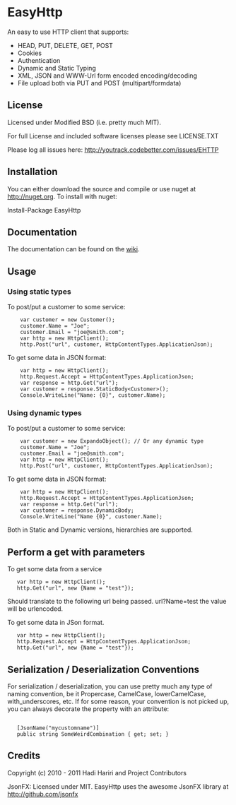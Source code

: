# EasyHttp



An easy to use HTTP client that supports:

* HEAD, PUT, DELETE, GET, POST
* Cookies
* Authentication
* Dynamic and Static Typing
* XML, JSON and WWW-Url form encoded encoding/decoding
* File upload both via PUT and POST (multipart/formdata)


## License

Licensed under Modified BSD (i.e. pretty much MIT). 

For full License and included software licenses please see LICENSE.TXT


Please log all issues here: http://youtrack.codebetter.com/issues/EHTTP

## Installation

You can either download the source and compile or use nuget at http://nuget.org. To install with nuget:

  Install-Package EasyHttp

## Documentation

The documentation can be found on the [wiki](https://github.com/hhariri/EasyHttp/wiki). 

## Usage

### Using static types 

To post/put a customer to  some service: 

  
```
	var customer = new Customer(); 
	customer.Name = "Joe"; 
	customer.Email = "joe@smith.com";
	var http = new HttpClient();
	http.Post("url", customer, HttpContentTypes.ApplicationJson);
```
 
To get some data in JSON format:

```
	var http = new HttpClient();
	http.Request.Accept = HttpContentTypes.ApplicationJson;
	var response = http.Get("url");
	var customer = response.StaticBody<Customer>();
	Console.WriteLine("Name: {0}", customer.Name);
```

### Using dynamic  types

To post/put a customer to  some service: 

```
	var customer = new ExpandoObject(); // Or any dynamic type
	customer.Name = "Joe";
	customer.Email = "joe@smith.com";
	var http = new HttpClient();
	http.Post("url", customer, HttpContentTypes.ApplicationJson);
```
 
To get some data in JSON format:


```
	var http = new HttpClient();
	http.Request.Accept = HttpContentTypes.ApplicationJson;
	var response = http.Get("url");
	var customer = response.DynamicBody;
	Console.WriteLine("Name {0}", customer.Name);
```

Both in Static and Dynamic versions, hierarchies are supported.

## Perform a get with parameters

To get some data from a service

 ```
	var http = new HttpClient();
	http.Get("url", new {Name = "test"});
```

Should translate to the following url being passed. url?Name=test the value will be urlencoded.

To get some data in JSon format.

 ```
	var http = new HttpClient();
	http.Request.Accept = HttpContentTypes.ApplicationJson;
	http.Get("url", new {Name = "test"});
```


## Serialization / Deserialization Conventions

For serialization / deserialization, you can use pretty much any type of naming convention, be it Propercase, CamelCase, lowerCamelCase, with_underscores, etc. If for some reason, your convention is not picked up, you can always decorate the property with an attribute:

```
 
   [JsonName("mycustomname")] 
   public string SomeWeirdCombination { get; set; }
```

## Credits

Copyright (c) 2010 - 2011 Hadi Hariri and Project Contributors

JsonFX: Licensed under MIT. EasyHttp uses the awesome JsonFX library at http://github.com/jsonfx
